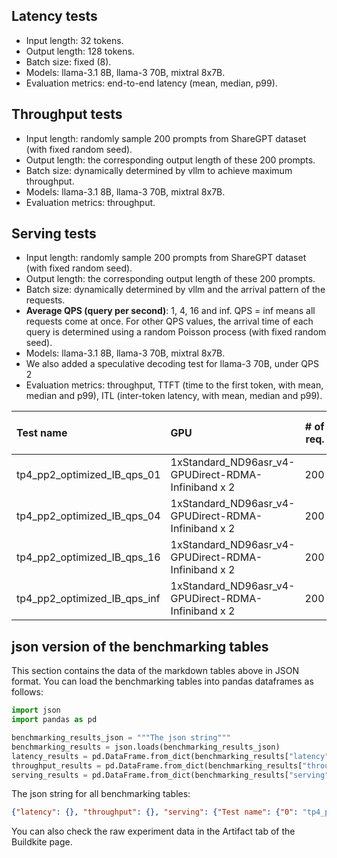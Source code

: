 
## Latency tests

- Input length: 32 tokens.
- Output length: 128 tokens.
- Batch size: fixed (8).
- Models: llama-3.1 8B, llama-3 70B, mixtral 8x7B.
- Evaluation metrics: end-to-end latency (mean, median, p99).

## Throughput tests

- Input length: randomly sample 200 prompts from ShareGPT dataset (with fixed random seed).
- Output length: the corresponding output length of these 200 prompts.
- Batch size: dynamically determined by vllm to achieve maximum throughput.
- Models: llama-3.1 8B, llama-3 70B, mixtral 8x7B.
- Evaluation metrics: throughput.

## Serving tests

- Input length: randomly sample 200 prompts from ShareGPT dataset (with fixed random seed).
- Output length: the corresponding output length of these 200 prompts.
- Batch size: dynamically determined by vllm and the arrival pattern of the requests.
- **Average QPS (query per second)**: 1, 4, 16 and inf. QPS = inf means all requests come at once. For other QPS values, the arrival time of each query is determined using a random Poisson process (with fixed random seed).
- Models: llama-3.1 8B, llama-3 70B, mixtral 8x7B.
- We also added a speculative decoding test for llama-3 70B, under QPS 2
- Evaluation metrics: throughput, TTFT (time to the first token, with mean, median and p99), ITL (inter-token latency, with mean, median and p99).

| Test name                                                          | GPU                                                 |   # of req. |   Tput (req/s) |   Output Tput (tok/s) |   Total Tput (tok/s) |   Mean TTFT (ms) |   Median TTFT (ms) |   P99 TTFT (ms) |   Mean TPOT (ms) |   Median TPOT (ms) |   P99 TPOT (ms) |   Mean ITL (ms) |   Median ITL (ms) |   P99 ITL (ms) |
|:-------------------------------------------------------------------|:----------------------------------------------------|------------:|---------------:|----------------------:|---------------------:|-----------------:|-------------------:|----------------:|-----------------:|-------------------:|----------------:|----------------:|------------------:|---------------:|
| tp4_pp2_optimized_IB_qps_01  | 1xStandard_ND96asr_v4-GPUDirect-RDMA-Infiniband x 2 |         200 |       0.924709 |               197.55  |              394.786 |          110.089 |            97.1478 |         229.352 |          44.0363 |            43.8254 |         51.2966 |         43.9828 |           42.5766 |        89.4988 |
| tp4_pp2_optimized_IB_qps_04  | 1xStandard_ND96asr_v4-GPUDirect-RDMA-Infiniband x 2 |         200 |       2.5417   |               543.112 |             1085.24  |          114.88  |           103.09   |         243.349 |          57.8201 |            59.0994 |         70.0526 |         57.5791 |           56.0936 |       157.018  |
| tp4_pp2_optimized_IB_qps_16  | 1xStandard_ND96asr_v4-GPUDirect-RDMA-Infiniband x 2 |         200 |       3.79431  |               811.3   |             1620.61  |          127.477 |           115.769  |         241.926 |          67.7359 |            67.2365 |         96.6957 |         64.8638 |           63.1964 |       145.998  |
| tp4_pp2_optimized_IB_qps_inf | 1xStandard_ND96asr_v4-GPUDirect-RDMA-Infiniband x 2 |         200 |       4.37087  |               933.925 |             1866.21  |          970.551 |          1002.31   |        1232.27  |          78.2115 |            71.5752 |        167.409  |         66.5477 |           65.5461 |        89.3575 |

## json version of the benchmarking tables

This section contains the data of the markdown tables above in JSON format.
You can load the benchmarking tables into pandas dataframes as follows:

```python
import json
import pandas as pd

benchmarking_results_json = """The json string"""
benchmarking_results = json.loads(benchmarking_results_json)
latency_results = pd.DataFrame.from_dict(benchmarking_results["latency"])
throughput_results = pd.DataFrame.from_dict(benchmarking_results["throughput"])
serving_results = pd.DataFrame.from_dict(benchmarking_results["serving"])
```

The json string for all benchmarking tables:

```json
{"latency": {}, "throughput": {}, "serving": {"Test name": {"0": "tp4_pp2_optimized_IB_qps_01", "1": "tp4_pp2_optimized_IB_qps_16", "2": "tp4_pp2_optimized_IB_qps_inf", "3": "tp4_pp2_optimized_IB_qps_04"}, "GPU": {"0": "Standard_ND96asr_v4-GPUDirect-RDMA-Infiniband x 2", "1": "Standard_ND96asr_v4-GPUDirect-RDMA-Infiniband x 2", "2": "Standard_ND96asr_v4-GPUDirect-RDMA-Infiniband x 2", "3": "Standard_ND96asr_v4-GPUDirect-RDMA-Infiniband x 2"}, "# of req.": {"0": 200, "1": 200, "2": 200, "3": 200}, "Tput (req/s)": {"0": 0.9247087073539347, "1": 3.794314379904193, "2": 4.370874723511406, "3": 2.5417049715204167}, "Output Tput (tok/s)": {"0": 197.55014469555786, "1": 811.3003007111146, "2": 933.9248021726821, "3": 543.1115183144826}, "Total Tput (tok/s)": {"0": 394.7858884306154, "1": 1620.6085863727794, "2": 1866.2105263240474, "3": 1085.2444802149298}, "Mean TTFT (ms)": {"0": 110.08901771998353, "1": 127.47713538500649, "2": 970.550653354976, "3": 114.87958173006518}, "Median TTFT (ms)": {"0": 97.14781100046821, "1": 115.76942749979935, "2": 1002.3081180006557, "3": 103.0901485000868}, "P99 TTFT (ms)": {"0": 229.352112778979, "1": 241.92609732010152, "2": 1232.2654208600034, "3": 243.34946868944823}, "Mean TPOT (ms)": {"0": 44.036275993568225, "1": 67.73594918647083, "2": 78.21149142652132, "3": 57.82005997403114}, "Median TPOT (ms)": {"0": 43.82540199661651, "1": 67.23653573249308, "2": 71.57516219128438, "3": 59.0993932545702}, "P99 TPOT (ms)": {"0": 51.29663850319903, "1": 96.69574010718601, "2": 167.40895294022275, "3": 70.052579895352}, "Mean ITL (ms)": {"0": 43.982763818139084, "1": 64.8638232319334, "2": 66.54770885482164, "3": 57.57912277444978}, "Median ITL (ms)": {"0": 42.57663700082048, "1": 63.19635800082324, "2": 65.54605800010904, "3": 56.09362249924743}, "P99 ITL (ms)": {"0": 89.49878271967444, "1": 145.99836950994361, "2": 89.35747172055926, "3": 157.0182241001021}}}
```

You can also check the raw experiment data in the Artifact tab of the Buildkite page.
